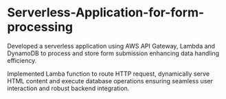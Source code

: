 # Serverless-Application-for-form-processing
Developed a serverless application using AWS API Gateway, Lambda and DynamoDB to process and store form submission enhancing data handling efficiency.

Implemented Lamba function to route HTTP request, dynamically serve HTML content and execute database operations ensuring seamless user interaction and robust backend integration.
